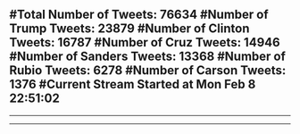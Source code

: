#Total Number of Tweets: 76634 
#Number of Trump Tweets: 23879
#Number of Clinton Tweets: 16787
#Number of Cruz Tweets: 14946
#Number of Sanders Tweets: 13368
#Number of Rubio Tweets: 6278
#Number of Carson Tweets: 1376
#Current Stream Started at Mon Feb  8 22:51:02
---
---
---
